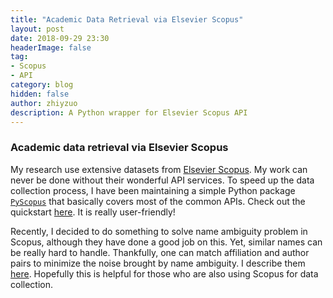 ```yaml
---
title: "Academic Data Retrieval via Elsevier Scopus"
layout: post
date: 2018-09-29 23:30
headerImage: false
tag:
- Scopus
- API
category: blog
hidden: false
author: zhiyzuo
description: A Python wrapper for Elsevier Scopus API
---
```


### Academic data retrieval via Elsevier Scopus

My research use extensive datasets from [Elsevier Scopus](https://www.scopus.com/). My work can never be done without their wonderful API services. To speed up the data collection process, I have been maintaining a simple Python package [`PyScopus`](http://zhiyzuo.github.io/python-scopus/) that basically covers most of the common APIs. Check out the quickstart <a href="http://zhiyzuo.github.io/python-scopus/doc/quick-start.html" target="_blank">here</a>. It is really user-friendly!

Recently, I decided to do something to solve name ambiguity problem in Scopus, although they have done a good job on this. Yet, similar names can be really hard to handle. Thankfully, one can match affiliation and author pairs to minimize the noise brought by name ambiguity. I describe them <a href="http://zhiyzuo.github.io/python-scopus/doc/disambiguition.html" target="_blank">here</a>. Hopefully this is helpful for those who are also using Scopus for data collection.
